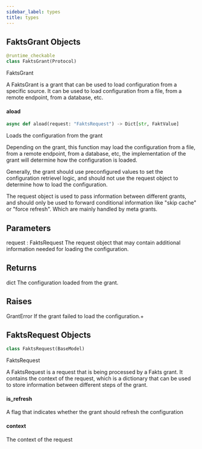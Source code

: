 ```yaml
---
sidebar_label: types
title: types
---
```


## FaktsGrant Objects

```python
@runtime_checkable
class FaktsGrant(Protocol)
```

FaktsGrant

A FaktsGrant is a grant that can be used to load configuration
from a specific source. It can be used to load configuration
from a file, from a remote endpoint, from a database, etc.

#### aload

```python
async def aload(request: "FaktsRequest") -> Dict[str, FaktValue]
```

Loads the configuration from the grant

Depending on the grant, this function may load the configuration
from a file, from a remote endpoint, from a database, etc, the
implementation of the grant will determine how the configuration
is loaded.

Generally, the grant should use preconfigured values to set the
configuration retrievel logic, and should not use the request
object to determine how to load the configuration.

The request object is used to pass information between different
grants, and should only be used to forward conditional information
like &quot;skip cache&quot; or &quot;force refresh&quot;. Which are mainly handled
by meta grants.



Parameters
----------
request : FaktsRequest
    The request object that may contain additional information needed for loading the configuration.

Returns
-------
dict
    The configuration loaded from the grant.

Raises
------

GrantError
    If the grant failed to load the configuration.+

## FaktsRequest Objects

```python
class FaktsRequest(BaseModel)
```

FaktsRequest

A FaktsRequest is a request that is being processed by a
Fakts grant. It contains the context of the request, which
is a dictionary that can be used to store information between
different steps of the grant.

#### is\_refresh

A flag that indicates whether the grant should refresh the configuration

#### context

The context of the request

